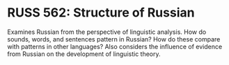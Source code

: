 # RUSS 562: Structure of Russian

Examines Russian from the perspective of linguistic analysis. How do sounds, words, and sentences pattern in Russian? How do these compare with patterns in other languages? Also considers the influence of evidence from Russian on the development of linguistic theory.